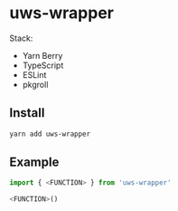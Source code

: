 # uws-wrapper
Stack:
- Yarn Berry
- TypeScript
- ESLint
- pkgroll

## Install
```sh
yarn add uws-wrapper
```


## Example
```ts
import { <FUNCTION> } from 'uws-wrapper'

<FUNCTION>()
```
